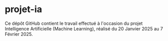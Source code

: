 # projet-ia
Ce dépôt GitHub contient le travail effectué à l'occasion du projet Intelligence Artificielle (Machine Learning), réalisé du 20 Janvier 2025 au 7 Février 2025.
